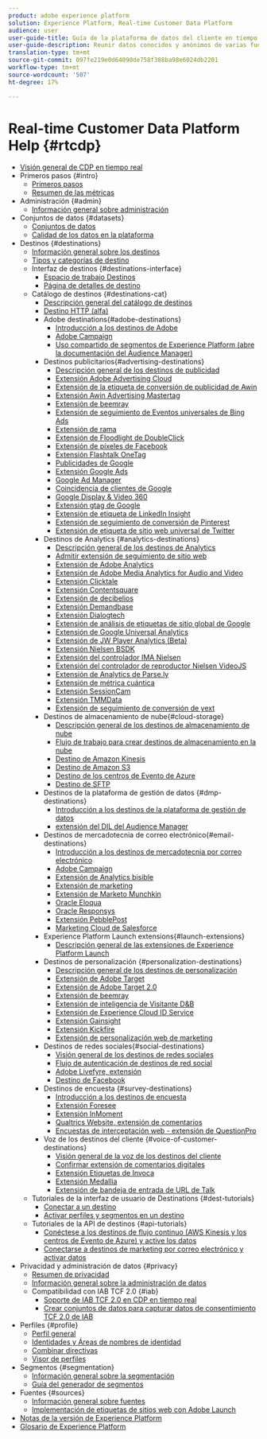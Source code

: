 ```yaml
---
product: adobe experience platform
solution: Experience Platform, Real-time Customer Data Platform
audience: user
user-guide-title: Guía de la plataforma de datos del cliente en tiempo real
user-guide-description: Reunir datos conocidos y anónimos de varias fuentes empresariales para crear perfiles de clientes, crear segmentos de audiencia a partir de esos perfiles y activar estos segmentos en destinos de terceros.
translation-type: tm+mt
source-git-commit: 097fe219e0d64090de758f388ba98e6024db2201
workflow-type: tm+mt
source-wordcount: '507'
ht-degree: 17%

---
```



# Real-time Customer Data Platform Help {#rtcdp}

* [Visión general de CDP en tiempo real](overview.md)
* Primeros pasos {#intro}
   * [Primeros pasos](get-started.md)
   * [Resumen de las métricas](home-page-dashboards.md)
* Administración {#admin}
   * [Información general sobre administración](administration/admin-overview.md)
* Conjuntos de datos {#datasets}
   * [Conjuntos de datos](datasets/dataset.md)
   * [Calidad de los datos en la plataforma](datasets/data-quality.md)
* Destinos {#destinations}
   * [Información general sobre los destinos](destinations/destinations-overview.md)
   * [Tipos y categorías de destino](/help/rtcdp/destinations/destination-types.md)
   * Interfaz de destinos {#destinations-interface}
      * [Espacio de trabajo Destinos](destinations/destinations-workspace.md)
      * [Página de detalles de destino](destinations/destination-details-page.md)
   * Catálogo de destinos {#destinations-cat}
      * [Descripción general del catálogo de destinos](destinations/destinations-catalog.md)
      * [ Destino HTTP (alfa)](/help/rtcdp/destinations/http-destination.md)
      * Adobe destinations{#adobe-destinations}
         * [Introducción a los destinos de Adobe](destinations/adobe-destinations.md)
         * [Adobe Campaign](destinations/adobe-campaign-destination.md)
         * [Uso compartido de segmentos de Experience Platform (abre la documentación del Audience Manager)](https://docs.adobe.com/help/en/audience-manager/user-guide/implementation-integration-guides/integration-experience-platform/aam-aep-audience-sharing.html)
      * Destinos publicitarios{#advertising-destinations}
         * [Descripción general de los destinos de publicidad](destinations/advertising-destinations.md)
         * [Extensión Adobe Advertising Cloud](/help/rtcdp/destinations/adobe-advertising-cloud-extension.md)
         * [Extensión de la etiqueta de conversión de publicidad de Awin](/help/rtcdp/destinations/awin-conversiontag-extension.md)
         * [Extensión Awin Advertising Mastertag](/help/rtcdp/destinations/awin-mastertag-extension.md)
         * [Extensión de beemray](/help/rtcdp/destinations/beemray-extension.md)
         * [Extensión de seguimiento de Eventos universales de Bing Ads](/help/rtcdp/destinations/bing-ads-extension.md)
         * [Extensión de rama](/help/rtcdp/destinations/branch-extension.md)
         * [Extensión de Floodlight de DoubleClick](/help/rtcdp/destinations/doubleclick-floodlight-extension.md)
         * [Extensión de píxeles de Facebook](/help/rtcdp/destinations/facebook-pixel-extension.md)
         * [Extensión Flashtalk OneTag](/help/rtcdp/destinations/flashtalking-extension.md)
         * [Publicidades de Google](/help/rtcdp/destinations/google-ads-destination.md)
         * [Extensión Google Ads](/help/rtcdp/destinations/google-ads-extension.md)
         * [Google Ad Manager](/help/rtcdp/destinations/google-ad-manager-destination.md)
         * [Coincidencia de clientes de Google](/help/rtcdp/destinations/google-customer-match-destination.md)
         * [Google Display &amp; Video 360](/help/rtcdp/destinations/google-dv360-destination.md)
         * [Extensión gtag de Google](/help/rtcdp/destinations/gtag-advertising-extension.md)
         * [Extensión de etiqueta de LinkedIn Insight](/help/rtcdp/destinations/linkedin-extension.md)
         * [Extensión de seguimiento de conversión de Pinterest](destinations/pinterest-extension.md)
         * [Extensión de etiqueta de sitio web universal de Twitter](destinations/twitter-uwt-extension.md)
      * Destinos de Analytics {#analytics-destinations}
         * [Descripción general de los destinos de Analytics](destinations/analytics-destinations.md)
         * [Admitir extensión de seguimiento de sitio web](/help/rtcdp/destinations/adform-extension.md)
         * [Extensión de Adobe Analytics](/help/rtcdp/destinations/adobe-analytics-extension.md)
         * [Extensión de Adobe Media Analytics for Audio and Video](/help/rtcdp/destinations/adobe-video-analytics-extension.md)
         * [Extensión Clicktale](/help/rtcdp/destinations/clicktale-extension.md)
         * [Extensión Contentsquare](/help/rtcdp/destinations/contentsquare-extension.md)
         * [Extensión de decibelios](/help/rtcdp/destinations/decibel-extension.md)
         * [Extensión Demandbase](/help/rtcdp/destinations/demandbase-extension.md)
         * [Extensión Dialogtech](/help/rtcdp/destinations/dialogtech-extension.md)
         * [Extensión de análisis de etiquetas de sitio global de Google](/help/rtcdp/destinations/gtag-analytics-extension.md)
         * [Extensión de Google Universal Analytics](/help/rtcdp/destinations/google-universal-analytics-extension.md)
         * [Extensión de JW Player Analytics (Beta)](/help/rtcdp/destinations/jw-player-analytics-extension.md)
         * [Extensión Nielsen BSDK](destinations/nielsen-bsdk-extension.md)
         * [Extensión del controlador IMA Nielsen](destinations/nielsen-ima-extension.md)
         * [Extensión del controlador de reproductor Nielsen VideoJS](destinations/nielsen-videojs-extension.md)
         * [Extensión de Analytics de Parse.ly](destinations/parsely-extension.md)
         * [Extensión de métrica cuántica](destinations/quantum-metric-extension.md)
         * [Extensión SessionCam](destinations/sessioncam-extension.md)
         * [Extensión TMMData](destinations/tmmdata-extension.md)
         * [Extensión de seguimiento de conversión de yext](destinations/yext-extension.md)
      * Destinos de almacenamiento de nube{#cloud-storage}
         * [Descripción general de los destinos de almacenamiento de nube](destinations/cloud-storage-destinations.md)
         * [Flujo de trabajo para crear destinos de almacenamiento en la nube](/help/rtcdp/destinations/cloud-storage-destinations-workflow.md)
         * [Destino de Amazon Kinesis](/help/rtcdp/destinations/amazon-kinesis-destination.md)
         * [Destino de Amazon S3](destinations/amazon-s3-destination.md)
         * [Destino de los centros de Evento de Azure](/help/rtcdp/destinations/azure-event-hubs-destination.md)
         * [Destino de SFTP](destinations/sftp-destination.md)
      * Destinos de la plataforma de gestión de datos {#dmp-destinations}
         * [Introducción a los destinos de la plataforma de gestión de datos](destinations/dmp-destinations.md)
         * [extensión del DIL del Audience Manager](/help/rtcdp/destinations/aam-dil-extension.md)
      * Destinos de mercadotecnia de correo electrónico{#email-destinations}
         * [Introducción a los destinos de mercadotecnia por correo electrónico](destinations/email-marketing-destinations.md)
         * [Adobe Campaign](destinations/adobe-campaign-destination.md)
         * [Extensión de Analytics bisible](/help/rtcdp/destinations/bizible-extension.md)
         * [Extensión de marketing](destinations/marketo-extension.md)
         * [Extensión de Marketo Munchkin](destinations/marketo-munchkin-extension.md)
         * [Oracle Eloqua](destinations/oracle-eloqua-destination.md)
         * [Oracle Responsys](destinations/oracle-responsys-destination.md)
         * [Extensión PebblePost](destinations/pebblepost-extension.md)
         * [Marketing Cloud de Salesforce](destinations/salesforce-marketing-cloud-destination.md)
      * Experience Platform Launch extensions{#launch-extensions}
         * [Descripción general de las extensiones de Experience Platform Launch](/help/rtcdp/destinations/experience-platform-launch-extensions.md)
      * Destinos de personalización {#personalization-destinations}
         * [Descripción general de los destinos de personalización](/help/rtcdp/destinations/personalization-destinations.md)
         * [Extensión de Adobe Target](/help/rtcdp/destinations/adobe-target-extension.md)
         * [Extensión de Adobe Target 2.0](/help/rtcdp/destinations/adobe-target-v2-extension.md)
         * [Extensión de beemray](/help/rtcdp/destinations/beemray-extension.md)
         * [Extensión de inteligencia de Visitante D&amp;B](/help/rtcdp/destinations/dnb-extension.md)
         * [Extensión de Experience Cloud ID Service](/help/rtcdp/destinations/adobe-ecid-extension.md)
         * [Extensión Gainsight](/help/rtcdp/destinations/gainsight-extension.md)
         * [Extensión Kickfire](/help/rtcdp/destinations/kickfire-extension.md)
         * [Extensión de personalización web de marketing](destinations/marketo-web-personalization-extension.md)
      * Destinos de redes sociales{#social-destinations}
         * [Visión general de los destinos de redes sociales](/help/rtcdp/destinations/social-network-destinations.md)
         * [Flujo de autenticación de destinos de red social](/help/rtcdp/destinations/social-network-destinations-workflow.md)
         * [Adobe Livefyre, extensión](/help/rtcdp/destinations/adobe-livefyre-extension.md)
         * [Destino de Facebook](/help/rtcdp/destinations/facebook-destination.md)
      * Destinos de encuesta {#survey-destinations}
         * [Introducción a los destinos de encuesta](/help/rtcdp/destinations/survey-destinations.md)
         * [Extensión Foresee](/help/rtcdp/destinations/foresee-extension.md)
         * [Extensión InMoment](/help/rtcdp/destinations/inmoment-extension.md)
         * [Qualtrics Website, extensión de comentarios](destinations/qualtrics-extension.md)
         * [Encuestas de interceptación web - extensión de QuestionPro](/help/rtcdp/destinations/web-intercept-surveys-extension.md)
      * Voz de los destinos del cliente {#voice-of-customer-destinations}
         * [Visión general de la voz de los destinos del cliente](/help/rtcdp/destinations/voice-of-customer-destinations.md)
         * [Confirmar extensión de comentarios digitales](/help/rtcdp/destinations/confirmit-digital-feedback-extension.md)
         * [Extensión Etiquetas de Invoca](/help/rtcdp/destinations/invoca-extension.md)
         * [Extensión Medallia](destinations/medallia-extension.md)
         * [Extensión de bandeja de entrada de URL de Talk](destinations/talkurl-extension.md)
   * Tutoriales de la interfaz de usuario de Destinations {#dest-tutorials}
      * [Conectar a un destino](/help/rtcdp/destinations/connect-destination.md)
      * [Activar perfiles y segmentos en un destino](destinations/activate-destinations.md)
   * Tutoriales de la API de destinos {#api-tutorials}
      * [Conéctese a los destinos de flujo continuo (AWS Kinesis y los centros de Evento de Azure) y active los datos](/help/rtcdp/destinations/streaming-destinations-api-tutorial.md)
      * [Conectarse a destinos de marketing por correo electrónico y activar datos](/help/rtcdp/destinations/email-marketing-api.md)
* Privacidad y administración de datos {#privacy}
   * [Resumen de privacidad](privacy/privacy-overview.md)
   * [Información general sobre la administración de datos](privacy/data-governance-overview.md)
   * Compatibilidad con IAB TCF 2.0 {#iab}
      * [Soporte de IAB TCF 2.0 en CDP en tiempo real](privacy/iab/overview.md)
      * [Crear conjuntos de datos para capturar datos de consentimiento TCF 2.0 de IAB](privacy/iab/dataset-preparation.md)
* Perfiles {#profile}
   * [Perfil general](profile/profile-overview.md)
   * [Identidades y Áreas de nombres de identidad](profile/identities-overview.md)
   * [Combinar directivas](profile/merge-policies.md)
   * [Visor de perfiles](profile/profile-viewer.md)
* Segmentos {#segmentation}
   * [Información general sobre la segmentación](segmentation/segmentation-overview.md)
   * [Guía del generador de segmentos](segmentation/segment-builder-guide.md)
* Fuentes {#sources}
   * [Información general sobre fuentes](sources/sources-overview.md)
   * [Implementación de etiquetas de sitios web con Adobe Launch](sources/launch.md)
* [Notas de la versión de Experience Platform](https://www.adobe.com/go/platform-release-notes-en)
* [Glosario de Experience Platform](https://www.adobe.com/go/platform-glossary-en)

